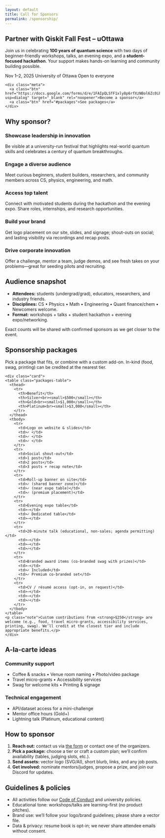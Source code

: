 ```yaml
---
layout: default
title: Call for Sponsors
permalink: /sponsorship/
---
```


<section class="hero">
  <div class="container hero-inner">
    <h1>Partner with Qiskit Fall Fest – uOttawa</h1>
    <p>
      Join us in celebrating <strong>100 years of quantum science</strong> with two days of
      beginner-friendly workshops, talks, an evening expo, and a <strong>student-focused hackathon</strong>.
      Your support makes hands-on learning and community building possible.
    </p>
    <div class="meta">
      <span class="pill">Nov 1–2, 2025</span>
      <span class="pill">University of Ottawa</span>
      <span class="pill">Open to everyone</span>
    </div>
<!--     <div class="cta" style="margin-top:12px">
      <a class="btn primary" href="{{ '/contact/' | relative_url }}">Become a sponsor</a>
      <a class="btn" href="#packages">See packages</a>
    </div -->

    <div class="meta">
      <a class="btn" href="https://docs.google.com/forms/d/e/1FAIpQLSfF1xly8p6rfXzNBol6Zc0ihyqSKKBceBsTojm2oVUG0GOs_A/viewform?usp=dialog" target="_blank" rel="noopener">Become a sponsor</a>
      <a class="btn" href="#packages">See packages</a>
    </div>

  </div>
</section>

<main class="container">

  <!-- WHY SPONSOR -->
  <section class="card">
    <h2>Why sponsor?</h2>
    <div class="grid two">
      <div class="card">
        <h3>Showcase leadership in innovation</h3>
        <p>Be visible at a university-run festival that highlights real-world quantum skills and celebrates a century of quantum breakthroughs.</p>
      </div>
      <div class="card">
        <h3>Engage a diverse audience</h3>
        <p>Meet curious beginners, student builders, researchers, and community members across CS, physics, engineering, and math.</p>
      </div>
      <div class="card">
        <h3>Access top talent</h3>
        <p>Connect with motivated students during the hackathon and the evening expo. Share roles, internships, and research opportunities.</p>
      </div>
      <div class="card">
        <h3>Build your brand</h3>
        <p>Get logo placement on our site, slides, and signage; shout-outs on social; and lasting visibility via recordings and recap posts.</p>
      </div>
      <div class="card">
        <h3>Drive corporate innovation</h3>
        <p>Offer a challenge, mentor a team, judge demos, and see fresh takes on your problems—great for seeding pilots and recruiting.</p>
      </div>
    </div>
  </section>

  <!-- AUDIENCE SNAPSHOT -->
  <section class="card">
    <h2>Audience snapshot</h2>
    <ul class="keypoints">
      <li><strong>Attendees:</strong> students (undergrad/grad), educators, researchers, and industry friends.</li>
      <li><strong>Disciplines:</strong> CS • Physics • Math • Engineering • Quant finance/chem • Newcomers welcome.</li>
      <li><strong>Format:</strong> workshops + talks + student hackathon + evening expo/networking.</li>
    </ul>
    <p class="note">Exact counts will be shared with confirmed sponsors as we get closer to the event.</p>
  </section>

  <!-- WHAT YOU GET / PACKAGES -->
  <section id="packages" class="card">
    <h2>Sponsorship packages</h2>
    <p>Pick a package that fits, or combine with a custom add-on. In-kind (food, swag, printing) can be credited at the nearest tier.</p>
  
    <div class="card">
    <table class="packages-table">
      <thead>
        <tr>
          <th>Benefit</th>
          <th>Silver<br><small>$500</small></th>
          <th>Gold<br><small>$1,000</small></th>
          <th>Platinum<br><small>$3,000</small></th>
        </tr>
      </thead>
      <tbody>
        <tr>
          <td>Logo on website & slides</td>
          <td>✓ </td>
          <td>✓ </td>
          <td>✓ </td>
        </tr>
        <tr>
          <td>Social shout-out</td>
          <td>1 post</td>
          <td>2 posts</td>
          <td>3 posts + recap note</td>
        </tr>
        <tr>
          <td>Roll-up banner on site</td>
          <td>✓ (shared banner zone)</td>
          <td>✓ (near expo table)</td>
          <td>✓ (premium placement)</td>
        </tr>
        <tr>
          <td>Evening expo table</td>
          <td>—</td>
          <td>✓ Dedicated table</td>
          <td>—</td>
        </tr>
        <tr>
          <td>20-minute talk (educational, non-sales; agenda permitting)</td>
          <td>—</td>
          <td>—</td>
          <td>✓</td>
        </tr>
        <tr>
          <td>Branded award items (co-branded swag with prizes)</td>
          <td>—</td>
          <td>✓ Included</td>
          <td>✓ Premium co-branded set</td>
        </tr>
        <tr>
          <td>CV / résumé access (opt-in, on request)</td>
          <td>—</td>
          <td>—</td>
          <td>✓</td>
        </tr>
      </tbody>
    </table>
    <p class="note">Custom contributions from <strong>$250</strong> are welcome (e.g., food, travel micro-grants, accessibility services, printing, swag). We’ll credit at the closest tier and include appropriate benefits.</p>
    </div>
  </section>


  <!-- A LA CARTE -->
  <section class="card">
    <h2>A-la-carte ideas</h2>
    <div class="grid two">
      <div class="card">
        <h3>Community support</h3>
        <ul>
          <li>Coffee & snacks • Venue room naming • Photo/video package</li>
          <li>Travel micro-grants • Accessibility services</li>
          <li>Swag for welcome kits • Printing & signage</li>
        </ul>
      </div>
      <div class="card">
        <h3>Technical engagement</h3>
        <ul>
          <li>API/dataset access for a mini-challenge</li>
          <li>Mentor office hours (Gold+)</li>
          <li>Lightning talk (Platinum, educational content)</li>
        </ul>
      </div>
    </div>
  </section>

  <!-- HOW TO SPONSOR -->
  <section class="card">
    <h2>How to sponsor</h2>
    <ol>
      <li><strong>Reach out:</strong> contact us via <a href="{{ '/contact/' | relative_url }}">the form</a> or contact one of the organizers.</li>
      <li><strong>Pick a package:</strong> choose a tier or craft a custom plan; we’ll confirm availability (tables, judging slots, etc.).</li>
      <li><strong>Send assets:</strong> vector logo (SVG/AI), short blurb, links, and any job posts.</li>
      <li><strong>Get involved:</strong> nominate mentors/judges, propose a prize, and join our Discord for updates.</li>
    </ol>
<!--     <a class="btn primary" href="{{ '/contact/' | relative_url }}">Become a sponsor</a> -->
  </section> 

  <!-- POLICIES -->
  <section class="card">
    <h2>Guidelines & policies</h2>
    <ul class="keypoints">
      <li>All activities follow our <a href="{{ '/code-of-conduct/' | relative_url }}">Code of Conduct</a> and university policies.</li>
      <li>Educational tone: workshops/talks are learning-first (no product pitches).</li>
      <li>Brand use: we’ll follow your logo/brand guidelines; please share a vector file.</li>
      <li>Data & privacy: resume book is opt-in; we never share attendee emails without consent.</li>
    </ul>
  </section>

</main>
